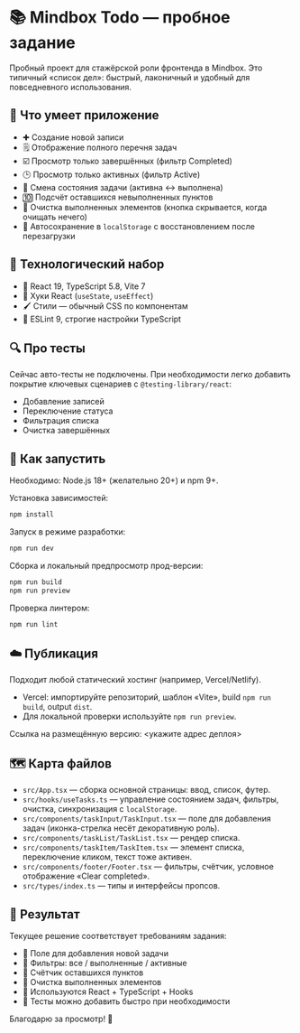 # 📚 Mindbox Todo — пробное задание

Пробный проект для стажёрской роли фронтенда в Mindbox. Это типичный «список дел»: быстрый, лаконичный и удобный для повседневного использования.

## 🚧 Что умеет приложение

- ✚ Создание новой записи
- 🗒️ Отображение полного перечня задач
- ☑️ Просмотр только завершённых (фильтр Completed)
- 🕒 Просмотр только активных (фильтр Active)
- 🔁 Смена состояния задачи (активна ↔ выполнена)
- 🔟 Подсчёт оставшихся невыполненных пунктов
- 🧽 Очистка выполненных элементов (кнопка скрывается, когда очищать нечего)
- 💽 Автосохранение в `localStorage` с восстановлением после перезагрузки

## 🧩 Технологический набор

- 🧠 React 19, TypeScript 5.8, Vite 7
- 🧷 Хуки React (`useState`, `useEffect`)
- 🖌️ Стили — обычный CSS по компонентам
- 🧰 ESLint 9, строгие настройки TypeScript

## 🔍 Про тесты

Сейчас авто-тесты не подключены. При необходимости легко добавить покрытие ключевых сценариев с `@testing-library/react`:

- Добавление записей
- Переключение статуса
- Фильтрация списка
- Очистка завершённых

## 🧭 Как запустить

Необходимо: Node.js 18+ (желательно 20+) и npm 9+.

Установка зависимостей:

```bash
npm install
```

Запуск в режиме разработки:

```bash
npm run dev
```

Сборка и локальный предпросмотр прод-версии:

```bash
npm run build
npm run preview
```

Проверка линтером:

```bash
npm run lint
```

## ☁️ Публикация

Подходит любой статический хостинг (например, Vercel/Netlify).

- Vercel: импортируйте репозиторий, шаблон «Vite», build `npm run build`, output `dist`.
- Для локальной проверки используйте `npm run preview`.

Ссылка на размещённую версию: <укажите адрес деплоя>

## 🗺️ Карта файлов

- `src/App.tsx` — сборка основной страницы: ввод, список, футер.
- `src/hooks/useTasks.ts` — управление состоянием задач, фильтры, очистка, синхронизация с `localStorage`.
- `src/components/taskInput/TaskInput.tsx` — поле для добавления задач (иконка-стрелка несёт декоративную роль).
- `src/components/taskList/TaskList.tsx` — рендер списка.
- `src/components/taskItem/TaskItem.tsx` — элемент списка, переключение кликом, текст тоже активен.
- `src/components/footer/Footer.tsx` — фильтры, счётчик, условное отображение «Clear completed».
- `src/types/index.ts` — типы и интерфейсы пропсов.

## 🏁 Результат

Текущее решение соответствует требованиям задания:

- 🔘 Поле для добавления новой задачи
- 🔘 Фильтры: все / выполненные / активные
- 🔘 Счётчик оставшихся пунктов
- 🔘 Очистка выполненных элементов
- 🔘 Используются React + TypeScript + Hooks
- 🔘 Тесты можно добавить быстро при необходимости

Благодарю за просмотр! 🙌
